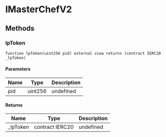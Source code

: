 # IMasterChefV2









## Methods

### lpToken

```solidity
function lpToken(uint256 pid) external view returns (contract IERC20 _lpToken)
```





#### Parameters

| Name | Type | Description |
|---|---|---|
| pid | uint256 | undefined |

#### Returns

| Name | Type | Description |
|---|---|---|
| _lpToken | contract IERC20 | undefined |




